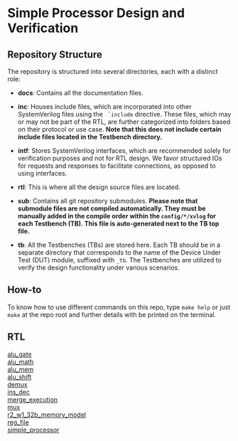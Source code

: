 # Simple Processor Design and Verification

## Repository Structure
The repository is structured into several directories, each with a distinct role:

- **docs**: Contains all the documentation files.

- **inc**: Houses include files, which are incorporated into other SystemVerilog files using the ``` `include``` directive. These files, which may or may not be part of the RTL, are further categorized into folders based on their protocol or use case. **Note that this does not include certain include files located in the Testbench directory.**

- **intf**: Stores SystemVerilog interfaces, which are recommended solely for verification purposes and not for RTL design. We favor structured IOs for requests and responses to facilitate connections, as opposed to using interfaces.

- **rtl**: This is where all the design source files are located.

- **sub**: Contains all git repository submodules. **Please note that submodule files are not compiled automatically. They must be manually added in the compile order within the **`config/*/xvlog`** for each Testbench (TB). This file is auto-generated next to the TB top file.**

- **tb**: All the Testbenches (TBs) are stored here. Each TB should be in a separate directory that corresponds to the name of the Device Under Test (DUT) module, suffixed with `_tb`. The Testbenches are utilized to verify the design functionality under various scenarios.

## How-to
To know how to use different commands on this repo, type `make help` or just `make` at the repo root and further details with be printed on the terminal.

## RTL
[alu_gate ](./docs/rtl/alu_gate.md)<br>
[alu_math ](./docs/rtl/alu_math.md)<br>
[alu_mem ](./docs/rtl/alu_mem.md)<br>
[alu_shift ](./docs/rtl/alu_shift.md)<br>
[demux ](./docs/rtl/demux.md)<br>
[ins_dec ](./docs/rtl/ins_dec.md)<br>
[merge_execution ](./docs/rtl/merge_execution.md)<br>
[mux ](./docs/rtl/mux.md)<br>
[r2_w1_32b_memory_model ](./docs/rtl/r2_w1_32b_memory_model.md)<br>
[reg_file ](./docs/rtl/reg_file.md)<br>
[simple_processor ](./docs/rtl/simple_processor.md)<br>


